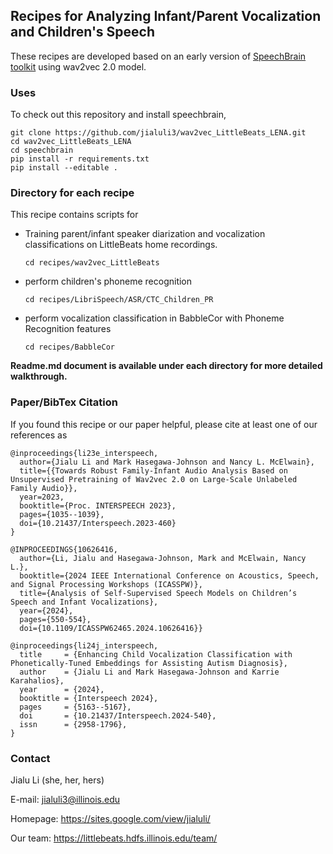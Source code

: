 ## Recipes for Analyzing Infant/Parent Vocalization and Children's Speech 
These recipes are developed based on an early version of [SpeechBrain toolkit](https://github.com/speechbrain/speechbrain) using wav2vec 2.0 model. 

### Uses
To check out this repository and install speechbrain,
```
git clone https://github.com/jialuli3/wav2vec_LittleBeats_LENA.git
cd wav2vec_LittleBeats_LENA
cd speechbrain
pip install -r requirements.txt
pip install --editable .
```

### Directory for each recipe
This recipe contains scripts for 
- Training parent/infant speaker diarization and vocalization classifications on LittleBeats home recordings. 

  ```
  cd recipes/wav2vec_LittleBeats
  ```
- perform children's phoneme recognition
  ```
  cd recipes/LibriSpeech/ASR/CTC_Children_PR
  ```
- perform vocalization classification in BabbleCor with Phoneme Recognition features 
  ```
  cd recipes/BabbleCor
  ```
**Readme.md document is available under each directory for more detailed walkthrough.**

### Paper/BibTex Citation
If you found this recipe or our paper helpful, please cite at least one of our references as
```
@inproceedings{li23e_interspeech,
  author={Jialu Li and Mark Hasegawa-Johnson and Nancy L. McElwain},
  title={{Towards Robust Family-Infant Audio Analysis Based on Unsupervised Pretraining of Wav2vec 2.0 on Large-Scale Unlabeled Family Audio}},
  year=2023,
  booktitle={Proc. INTERSPEECH 2023},
  pages={1035--1039},
  doi={10.21437/Interspeech.2023-460}
}
```
```
@INPROCEEDINGS{10626416,
  author={Li, Jialu and Hasegawa-Johnson, Mark and McElwain, Nancy L.},
  booktitle={2024 IEEE International Conference on Acoustics, Speech, and Signal Processing Workshops (ICASSPW)}, 
  title={Analysis of Self-Supervised Speech Models on Children’s Speech and Infant Vocalizations}, 
  year={2024},
  pages={550-554},
  doi={10.1109/ICASSPW62465.2024.10626416}}

```
```
@inproceedings{li24j_interspeech,
  title     = {Enhancing Child Vocalization Classification with  Phonetically-Tuned Embeddings for Assisting Autism Diagnosis},
  author    = {Jialu Li and Mark Hasegawa-Johnson and Karrie Karahalios},
  year      = {2024},
  booktitle = {Interspeech 2024},
  pages     = {5163--5167},
  doi       = {10.21437/Interspeech.2024-540},
  issn      = {2958-1796},
}
```
### Contact
Jialu Li (she, her, hers)

E-mail: jialuli3@illinois.edu

Homepage: https://sites.google.com/view/jialuli/

Our team: https://littlebeats.hdfs.illinois.edu/team/

